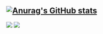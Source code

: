 [![Anurag's GitHub stats](https://github-readme-stats.vercel.app/api?username=inhyeokjo)](https://github.com/anuraghazra/github-readme-stats)
---

<p>
  <a href="https://inhyeok-blog.tistory.com/" target="_blank"><img src="https://img.shields.io/badge/Blog-DD0B78?style=flat-square&logo=GitHub%20Sponsors&logoColor=white"/></a> 
  <a href="mailto:programpunch@gmail.com" target="_blank"><img src="https://img.shields.io/badge/contact-EA4335?style=flat-square&logo=Gmail&logoColor=white"/></a> 
</p>
